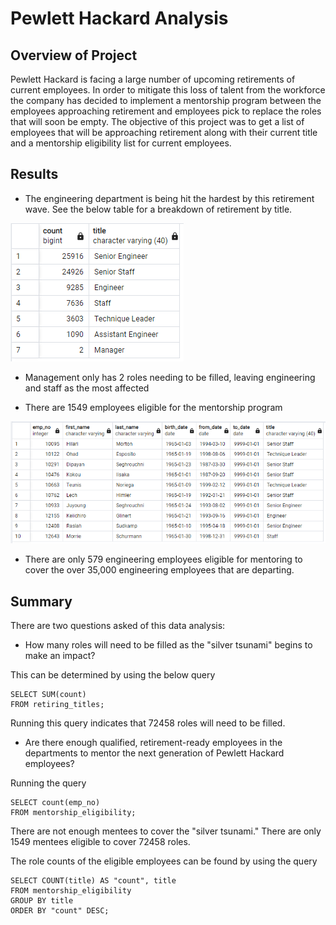 # Pewlett Hackard Analysis

## Overview of Project

Pewlett Hackard is facing a large number of upcoming retirements of current employees. In order to mitigate this loss of talent from the workforce the company has decided to implement a mentorship program between the employees approaching retirement and employees pick to replace the roles that will soon be empty. The objective of this project was to get a list of employees that will be approaching retirement along with their current title and a mentorship eligibility list for current employees.

## Results

* The engineering department is being hit the hardest by this retirement wave. See the below table for a breakdown of retirement by title.

![retiring_titles.PNG](https://github.com/mcwatts88/Pewlett_Hackard_Analysis/blob/main/retiring_titles.PNG)

* Management only has 2 roles needing to be filled, leaving engineering and staff as the most affected

* There are 1549 employees eligible for the mentorship program

![mentorship_eligibility.PNG](https://github.com/mcwatts88/Pewlett_Hackard_Analysis/blob/main/mentorship_eligibility.PNG)

* There are only 579 engineering employees eligible for mentoring to cover the over 35,000 engineering employees that are departing.

## Summary

There are two questions asked of this data analysis:

* How many roles will need to be filled as the "silver tsunami" begins to make an impact?

This can be determined by using the below query

```
SELECT SUM(count)
FROM retiring_titles;
```

Running this query indicates that 72458 roles will need to be filled.

* Are there enough qualified, retirement-ready employees in the departments to mentor the next generation of Pewlett Hackard employees?

Running the query

```
SELECT count(emp_no)
FROM mentorship_eligibility;
```

There are not enough mentees to cover the "silver tsunami." There are only 1549 mentees eligible to cover 72458 roles.

The role counts of the eligible employees can be found by using the query

```
SELECT COUNT(title) AS "count", title
FROM mentorship_eligibility
GROUP BY title
ORDER BY "count" DESC;
```
